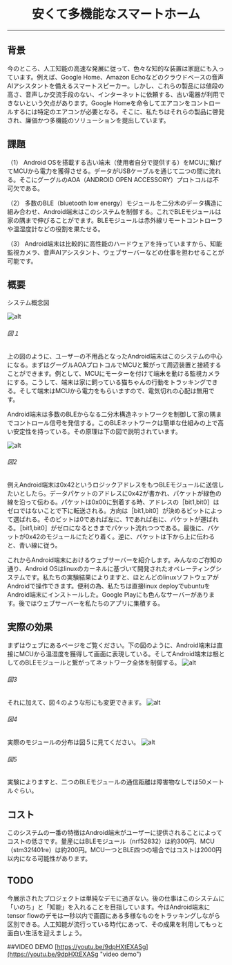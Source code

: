 # <center>安くて多機能なスマートホーム</center>
------
## 背景
今のところ、人工知能の高速な発展に従って、色々な知的な装置は家庭にも入っています。例えば、Google Home、Amazon Echoなどのクラウドベースの音声AIアシスタントを備えるスマートスピーカー。しかし、これらの製品には値段の高さ、音声しか交流手段のない、インターネットに依頼する、古い電器が利用できないという欠点があります。Google Homeを命令してエアコンをコントロールするには特定のエアコンが必要となる。そこに、私たちはそれらの製品に啓発され、廉価かつ多機能のソリューションを提出しています。
## 課題
（1）	Android OSを搭載する古い端末（使用者自分で提供する）をMCUに繋げてMCUから電力を獲得させる。データがUSBケーブルを通じて二つの間に流れる。そこにグーグルのAOA（ANDROID OPEN ACCESSORY）プロトコルは不可欠である。

（2）	多数のBLE（bluetooth low energy）モジュールを二分木のデータ構造に組み合わせ、Android端末はこのシステムを制御する。これでBLEモジュールは家の隅まで伸びることがでます。BLEモジュールは赤外線リモートコントローラや温湿度計などの役割を果たせる。

（3）	Android端末は比較的に高性能のハードウェアを持っていますから、知能監視カメラ、音声AIアシスタント、ウェブサーバーなどの仕事を担わせることが可能です。
## 概要
システム概念図

![alt](https://github.com/cxq1915495507/cheap_iot_home/blob/master/imgs/system_concept.jpg?raw=true)

###### 図１
上の図のように、ユーザーの不用品となったAndroid端末はこのシステムの中心になる。まずはグーグルAOAプロトコルでMCUと繋がって周辺装置と接続することができます。例として、MCUにモーターを付けて端末を動ける監視カメラにする。こうして、端末は家に飼っている猫ちゃんの行動をトラッキングできる。そして端末はMCUから電力をもらいますので、電気切れの心配は無用です。

Android端末は多数のBLEからなる二分木構造ネットワークを制御して家の隅までコントロール信号を発信する。このBLEネットワークは簡単な仕組みの上で高い安定性を持っている。その原理は下の図で説明されています。

![alt](https://github.com/cxq1915495507/cheap_iot_home/blob/master/imgs/bin_tree.jpg?raw=true)

###### 図2
例えAndroid端末は0x42というロジックアドレスをもつBLEモジュールに送信したいとしたら。データパケットのアドレスに0x42が書かれ、パケットが緑色の線を沿って伝わる。パケットは0x00に到着する時、アドレスの［bit1,bit0］はゼロではないことで下に転送される。方向は［bit1,bit0］が決めるビットによって選ばれる。そのビットは0であれば左に、1であれば右に、パケットが運ばれる。［bit1,bit0］がゼロになるときまでパケット流れつつである。最後に、パケットが0x42のモジュールにたどり着く。逆に、パケットは下から上に伝わると、青い線に従う。

これからAndroid端末におけるウェブサーバーを紹介します。みんなのご存知の通り、Android OSはlinuxのカーネルに基づいて開発されたオペレーティングシステムです。私たちの実験結果によりますと、ほとんどのlinuxソフトウェアがAndroidで操作できます。便利の為、私たちは直接linux deployでubuntuをAndroid端末にインストールした。Google Playにも色んなサーバーがあります。後ではウェブサーバーを私たちのアプリに集積する。
## 実際の効果
まずはウェブにあるページをご覧ください。下の図のように、Android端末は直接にMCUから温湿度を獲得して画面に表現している。そしてAndroid端末は根としてのBLEモジュールと繋がってネットワーク全体を制御する。
![alt](https://github.com/cxq1915495507/cheap_iot_home/blob/master/imgs/web_deep2.jpg?raw=true)
###### 図3
それに加えて、図４のような形にも変更できます。
![alt](https://github.com/cxq1915495507/cheap_iot_home/blob/master/imgs/web_deep3.jpg?raw=true)
###### 図4
実際のモジュールの分布は図５に見てください。
![alt](https://github.com/cxq1915495507/cheap_iot_home/blob/master/imgs/whole_system.jpg?raw=true)
###### 図5
実験によりますと、二つのBLEモジュールの通信距離は障害物なしでは50メートルぐらい。
## コスト
このシステムの一番の特徴はAndroid端末がユーザーに提供されることによってコストの低さです。量産にはBLEモジュール（nrf52832）は約300円、MCU（stm32f401re）は約200円。MCU一つとBLE四つの場合ではコストは2000円以内になる可能性があります。
## TODO
今展示されたプロジェクトは単純なデモに過ぎない。後の仕事はこのシステムに「いのち」と「知能」を入れることを目指しています。今はAndroid端末にtensor flowのデモは一秒以内で画面にある多様なものをトラッキングしながら区別できる。人工知能が流行っている時代にあって、その成果を利用してもっと面白い生活を迎えましょう。

##VIDEO DEMO
[https://youtu.be/9dpHXtEXASg](https://youtu.be/9dpHXtEXASg "video demo")
